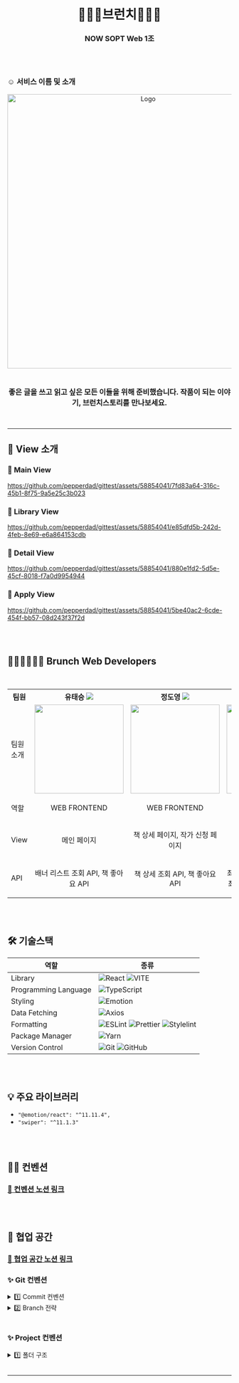 <h1 align="center"> 🥧🌱🛶브런치🛶🌱🥧 </h1>
<h3 align="center">NOW SOPT Web 1조</h3>
<br />
<br />

<h3>☺️ 서비스 이름 및 소개 </h3>

<div align="center"> 
<img width="617" alt="Logo" src="https://github.com/pepperdad/gittest/assets/58854041/982d5610-4241-4674-adf0-eba2ad3f3735"></div>
<br />
<h3 align="center">좋은 글을 쓰고 읽고 싶은 모든 이들을 위해 준비했습니다.
작품이 되는 이야기, 브런치스토리를 만나보세요.</h3>




<br/>
<hr/>

## 👀 View 소개
### 🌱 Main View


https://github.com/pepperdad/gittest/assets/58854041/7fd83a64-316c-45b1-8f75-9a5e25c3b023


### 🌱 Library View


https://github.com/pepperdad/gittest/assets/58854041/e85dfd5b-242d-4feb-8e69-e6a864153cdb



### 🌱 Detail View



https://github.com/pepperdad/gittest/assets/58854041/880e1fd2-5d5e-45cf-8018-f7a0d9954944



### 🌱 Apply View


https://github.com/pepperdad/gittest/assets/58854041/5be40ac2-6cde-454f-bb57-08d243f37f2d

<br/>
<br/>

<h2>👩🏻‍💻🧑🏻‍💻 Brunch Web Developers </h2>
<br/>


<div align="center">
<table>
<th>팀원</th>
    <th> 유태승 <a href="https://github.com/gudusol"><img src="https://img.shields.io/badge/Github-181717?style=flat-square&logo=Github&logoColor=white"/><a></th>
	<th> 정도영 <a href="https://github.com/pepperdad"><img src="https://img.shields.io/badge/Github-181717?style=flat-square&logo=Github&logoColor=white"/></a></th>
    <th> 정보운 <a href="https://github.com/Bowoon1216"><img src="https://img.shields.io/badge/Github-181717?style=flat-square&logo=Github&logoColor=white"/></a></th>
    <th> 최민준 <a href="https://github.com/202010927choiminjune"><img src="https://img.shields.io/badge/Github-181717?style=flat-square&logo=Github&logoColor=white"/></a></th>
    <tr>
    <td> 팀원 소개 </td>
    	<td><img src="https://github.com/pepperdad/gittest/assets/58854041/35ca58fb-24de-4cee-ba0c-eb92136072b5" width="200px"></td>
    	<td><img src="https://github.com/pepperdad/gittest/assets/58854041/18162b7a-b78e-485c-b63f-fc9ff32e90d8" width="200px"></td>
      <td><img src="https://github.com/pepperdad/gittest/assets/58854041/9af25476-fcac-4451-b937-613857b6b057" width="200px"></td>
    	<td><img src="https://github.com/pepperdad/gittest/assets/58854041/34e09b8b-1471-449f-9ebf-1fb9d05662dd" width="200px"></td>
    </tr>
    <tr>
	<td> 역할 </td>
	<td>
		<p align="center">WEB FRONTEND</p>
	</td>
	<td>
		<p align="center">WEB FRONTEND</p>
	</td>
	<td>
		<p align="center">WEB FRONTEND</p>
	</td>
    <td>
		<p align="center">WEB FRONTEND</p>
	</td>
    </tr>
	    <tr>
	<td> View </td>
	<td>
		<p align="center">메인 페이지</p>
	</td>
	<td>
		<p align="center">책 상세 페이지, 작가 신청 페이지</p>
	</td>
	<td>
		<p align="center">최근 읽었던 글 페이지</p>
	</td>
    <td>
		<p align="center">메인 페이지</p>
	</td>
    </tr>
	<tr>
	<td> API </td>
	<td>
		<p align="center">배너 리스트 조회 API, 책 좋아요 API</p>
	</td>
	<td>
		<p align="center">책 상세 조회 API, 책 좋아요 API</p>
	</td>
	<td>
		<p align="center">최근 읽었던 글 목록 조회 API, 최근 읽었던 책 목록 조회 API</p>
	</td>
    <td>
		<p align="center">요일별 글 목록 조회 API, 추천 글 목록 조회 API</p>
	</td>
    </tr>
    </table>
</div>

<br/>
<br/>


<h2> 🛠 기술스택 </h2>

| 역할                 | 종류                                                                                                                                                                                                                                                                                                                          |
| -------------------- | ----------------------------------------------------------------------------------------------------------------------------------------------------------------------------------------------------------------------------------------------------------------------------------------------------------------------------- |
| Library              | ![React](https://img.shields.io/badge/React-61DAFB?style=for-the-badge&logo=React&logoColor=white) ![VITE](https://img.shields.io/badge/VITE-646CFF?style=for-the-badge&logo=Vite&logoColor=white)                                                                                                                                                                                                                             |
| Programming Language | ![TypeScript](https://img.shields.io/badge/TypeScript-3178C6.svg?style=for-the-badge&logo=TypeScript&logoColor=white)                                                                                                                                                                                                         |
| Styling              | ![Emotion](https://img.shields.io/badge/emotion-DB7093?style=for-the-badge&logo=Emotion&logoColor=white)                                                                                                                                                                                                                      |
| Data Fetching        | ![Axios](https://img.shields.io/badge/Axios-5A29E4?style=for-the-badge&logo=Axios&logoColor=white)                                                                                                                                                                                                                          |
| Formatting           | ![ESLint](https://img.shields.io/badge/ESLint-4B3263?style=for-the-badge&logo=eslint&logoColor=white) ![Prettier](https://img.shields.io/badge/Prettier-F7B93E?style=for-the-badge&logo=prettier&logoColor=white) ![Stylelint](https://img.shields.io/badge/stylelint-000?style=for-the-badge&logo=stylelint&logoColor=white) |
| Package Manager      | ![Yarn](https://img.shields.io/badge/Yarn-2C8EBB?style=for-the-badge&logo=yarn&logoColor=white)                                                                                                                                                                                                                               |
| Version Control      | ![Git](https://img.shields.io/badge/git-%23F05033.svg?style=for-the-badge&logo=git&logoColor=white) ![GitHub](https://img.shields.io/badge/github-%23121011.svg?style=for-the-badge&logo=github&logoColor=white)                                                                                                              |

<br />
<br />
<h2> 💡 주요 라이브러리 </h2>


- `"@emotion/react": "^11.11.4",` <br />
- `"swiper": "^11.1.3"` <br />

<br/>
<br />

## ✍🏻 컨벤션

### [📏 컨벤션 노션 링크](https://silk-title-f5a.notion.site/c0e7c0724a864b7c87534df50c1b271a?v=513cc7d5fb8e4b938a8fc4e56b84408b&pvs=4)
<br/>
<br />

## 📌 협업 공간

### [📏 협업 공간 노션 링크](https://silk-title-f5a.notion.site/c0e7c0724a864b7c87534df50c1b271a?v=513cc7d5fb8e4b938a8fc4e56b84408b&pvs=4)

### ✨ Git 컨벤션

<details>
<summary>  1️⃣ Commit 컨벤션  </summary>

<br />
<strong>Commit Type</strong>

<br />

```
type: subject 
type과 콜론 후 한칸 띄고 subject 
```

- **Commit 메시지 종류 설명**

| 제목     | 내용                                        |
| -------- | ------------------------------------------- |
| feat     | 새로운 기능에 대한 커밋                     |
| fix      | 버그 수정에 대한 커밋                       |
| build    | 빌드 관련 파일 수정에 대한 커밋             |
| chore    | 그 외 자잘한 수정에 대한 커밋               |
| docs     | 문서 수정에 대한 커밋                       |
| style    | 코드 스타일 혹은 포맷 등에 관한 커밋 |
| refactor | 코드 리팩토링에 대한 커밋                   |
| etc      | 위에 해당하지 않는 모든 변경(가능한 x) |
| test     | 테스트 코드 추가, 삭제, 변경 |

<br/>

</details>

<details>
<summary> 2️⃣ Branch 전략 </summary>

- `Git-Flow` 전략
- 브랜치 운영
    - `main` : 완전히 안전하다고 판단되었을 때, 즉 배포가 가능한 최종 merge하는 곳
    - `develop` : 배포하기 전 개발 중일 때 각자의 브랜치에서 merge하는 브랜치
    - `feat/#issue/기능명`: feature 브랜치. 새로운 기능 개발. 개발이 완료되면 develop 브랜치로 병합
    - `fix/#issue/기능명` : feature브랜치 생성 후 버그가 생겼을 때 수정하는 브랜치
  ```jsx
  main
    ㄴ develop
      ㄴ feat/#이슈번호/기능명(camelCase)
  ```

<br/>

</details>


<br/>

### ✨ Project 컨벤션

<details>
<summary >1️⃣ 폴더 구조 </summary>

- 사용되는 파일을 가까이 모아서 배치

```tsx
|-- 📁 node_modules
|-- 📁 public
    |-- 📁 assets
    |-- 📁 img
|-- 📁 src
    |-- 📁 assets
    |-- 📁 components
	  |   |-- 📁 ArticleCard
	  |   |-- 📁 FloatingButton
	  |   |-- 📁 Footer
	  |   |-- 📁 Header
	  |   |-- 📁 Icon
	  |   |-- 📁 libraryPage
	  |   |-- 📁 Logo
	  |   |-- 📁 Ntag
    |-- 📁 pages
    |	|   |-- 📁 apply
    |   |    	|-- 📁 _components
    |   |    	|-- Apply.tsx
    |	|   |-- 📁 book
    |   |    	|-- 📁_components
    |   |    	|-- Book.tsx
    |	|   |-- 📁 home
    |   |    	|-- 📁_components
    |   |    	|-- Home.tsx
    |	|   |-- 📁 library
    |   |    	|-- 📁_components
    |   |    	|-- Page.tsx
    |   |  
    |-- 📁 apis (API 요청 함수 모음 폴더)
    |-- 📁 hooks (커스텀 훅을 담아두는 폴더)
    |-- 📁 styles ( GlobalStyles , theme.ts )
    |-- 📁 utils ( 재사용이 높은 함수 모음 폴더 )
    |-- 📁 interface ( 재사용 가능한 인터페이스 모음 폴더 )
    |-- Router.tsx (라우터 파일)
    |-- App.tsx
    |-- main.tsx
|-- .eslintrc.json
|-- .gitignore
|-- .prettierrc
|-- README.md
|-- package.json
|-- tsconfig.json
|-- yarn.lock
...
```

<br/>

</details>

<br/>
<hr>


